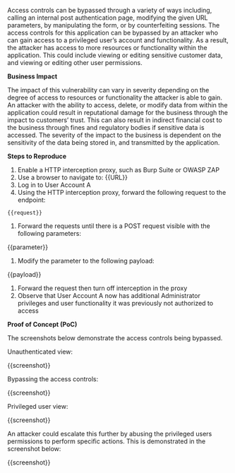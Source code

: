 Access controls can be bypassed through a variety of ways including, calling an internal post authentication page, modifying the given URL parameters, by manipulating the form, or by counterfeiting sessions. The access controls for this application can be bypassed by an attacker who can gain access to a privileged user’s account and functionality. As a result, the attacker has access to more resources or functionality within the application. This could include viewing or editing sensitive customer data, and viewing or editing other user permissions.

**Business Impact**

The impact of this vulnerability can vary in severity depending on the degree of access to resources or functionality the attacker is able to gain. An attacker with the ability to access, delete, or modify data from within the application could result in reputational damage for the business through the impact to customers’ trust. This can also result in indirect financial cost to the business through fines and regulatory bodies if sensitive data is accessed. The severity of the impact to the business is dependent on the sensitivity of the data being stored in, and transmitted by the application.

**Steps to Reproduce**

1. Enable a HTTP interception proxy, such as Burp Suite or OWASP ZAP
1. Use a browser to navigate to: {{URL}}
1. Log in to User Account A
1. Using the HTTP interception proxy, forward the following request to the endpoint:

```HTTP
{{request}}
```

1. Forward the requests until there is a POST request visible with the following parameters:

{{parameter}}

1. Modify the parameter to the following payload:

{{payload}}

1. Forward the request then turn off interception in the proxy
1. Observe that User Account A now has additional Administrator privileges and user functionality it was previously not authorized to access

**Proof of Concept (PoC)**

The screenshots below demonstrate the access controls being bypassed.

Unauthenticated view:

{{screenshot}}

Bypassing the access controls:

{{screenshot}}

Privileged user view:

{{screenshot}}

An attacker could escalate this further by abusing the privileged users permissions to perform specific actions. This is demonstrated in the screenshot below:

{{screenshot}}
